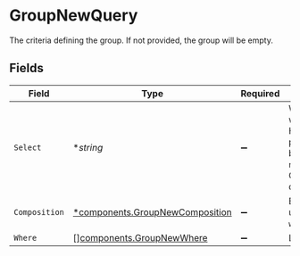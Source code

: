 # GroupNewQuery

The criteria defining the group. If not provided, the group will be empty.


## Fields

| Field                                                                                                                                         | Type                                                                                                                                          | Required                                                                                                                                      | Description                                                                                                                                   | Example                                                                                                                                       |
| --------------------------------------------------------------------------------------------------------------------------------------------- | --------------------------------------------------------------------------------------------------------------------------------------------- | --------------------------------------------------------------------------------------------------------------------------------------------- | --------------------------------------------------------------------------------------------------------------------------------------------- | --------------------------------------------------------------------------------------------------------------------------------------------- |
| `Select`                                                                                                                                      | **string*                                                                                                                                     | :heavy_minus_sign:                                                                                                                            | What kind of data we want to include. Here we can get policy servers/relay by setting `nodeAndPolicyServer`. Only used if `where` is defined. |                                                                                                                                               |
| `Composition`                                                                                                                                 | [*components.GroupNewComposition](../../models/components/groupnewcomposition.md)                                                             | :heavy_minus_sign:                                                                                                                            | Boolean operator to use between each  `where` criteria.                                                                                       | and                                                                                                                                           |
| `Where`                                                                                                                                       | [][components.GroupNewWhere](../../models/components/groupnewwhere.md)                                                                        | :heavy_minus_sign:                                                                                                                            | List of criteria                                                                                                                              |                                                                                                                                               |